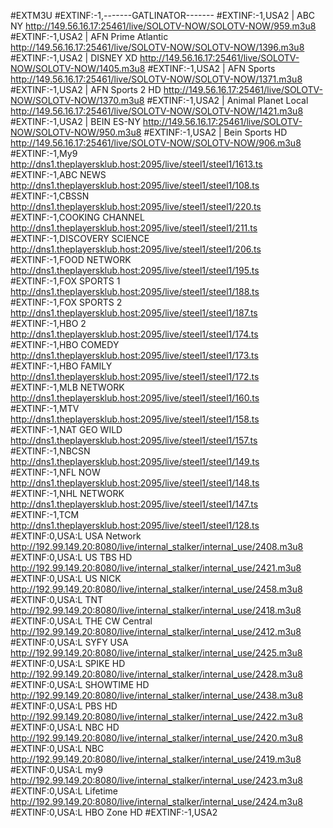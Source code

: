 #EXTM3U 
#EXTINF:-1,-------GATLINATOR-------
#EXTINF:-1,USA2 | ABC NY 
http://149.56.16.17:25461/live/SOLOTV-NOW/SOLOTV-NOW/959.m3u8 
#EXTINF:-1,USA2 | AFN Prime Atlantic 
http://149.56.16.17:25461/live/SOLOTV-NOW/SOLOTV-NOW/1396.m3u8 
#EXTINF:-1,USA2 | DISNEY XD 
http://149.56.16.17:25461/live/SOLOTV-NOW/SOLOTV-NOW/1405.m3u8 
#EXTINF:-1,USA2 | AFN Sports 
http://149.56.16.17:25461/live/SOLOTV-NOW/SOLOTV-NOW/1371.m3u8 
#EXTINF:-1,USA2 | AFN Sports 2 HD 
http://149.56.16.17:25461/live/SOLOTV-NOW/SOLOTV-NOW/1370.m3u8 
#EXTINF:-1,USA2 | Animal Planet Local 
http://149.56.16.17:25461/live/SOLOTV-NOW/SOLOTV-NOW/1421.m3u8 
#EXTINF:-1,USA2 | BEIN ES-NY 
http://149.56.16.17:25461/live/SOLOTV-NOW/SOLOTV-NOW/950.m3u8 
#EXTINF:-1,USA2 | Bein Sports HD 
http://149.56.16.17:25461/live/SOLOTV-NOW/SOLOTV-NOW/906.m3u8 
#EXTINF:-1,My9 
http://dns1.theplayersklub.host:2095/live/steel1/steel1/1613.ts 
#EXTINF:-1,ABC NEWS 
http://dns1.theplayersklub.host:2095/live/steel1/steel1/108.ts 
#EXTINF:-1,CBSSN 
http://dns1.theplayersklub.host:2095/live/steel1/steel1/220.ts 
#EXTINF:-1,COOKING CHANNEL 
http://dns1.theplayersklub.host:2095/live/steel1/steel1/211.ts 
#EXTINF:-1,DISCOVERY SCIENCE 
http://dns1.theplayersklub.host:2095/live/steel1/steel1/206.ts 
#EXTINF:-1,FOOD NETWORK 
http://dns1.theplayersklub.host:2095/live/steel1/steel1/195.ts 
#EXTINF:-1,FOX SPORTS 1 
http://dns1.theplayersklub.host:2095/live/steel1/steel1/188.ts 
#EXTINF:-1,FOX SPORTS 2 
http://dns1.theplayersklub.host:2095/live/steel1/steel1/187.ts 
#EXTINF:-1,HBO 2 
http://dns1.theplayersklub.host:2095/live/steel1/steel1/174.ts 
#EXTINF:-1,HBO COMEDY 
http://dns1.theplayersklub.host:2095/live/steel1/steel1/173.ts 
#EXTINF:-1,HBO FAMILY 
http://dns1.theplayersklub.host:2095/live/steel1/steel1/172.ts 
#EXTINF:-1,MLB NETWORK 
http://dns1.theplayersklub.host:2095/live/steel1/steel1/160.ts 
#EXTINF:-1,MTV 
http://dns1.theplayersklub.host:2095/live/steel1/steel1/158.ts 
#EXTINF:-1,NAT GEO WILD 
http://dns1.theplayersklub.host:2095/live/steel1/steel1/157.ts 
#EXTINF:-1,NBCSN 
http://dns1.theplayersklub.host:2095/live/steel1/steel1/149.ts 
#EXTINF:-1,NFL NOW 
http://dns1.theplayersklub.host:2095/live/steel1/steel1/148.ts 
#EXTINF:-1,NHL NETWORK 
http://dns1.theplayersklub.host:2095/live/steel1/steel1/147.ts 
#EXTINF:-1,TCM 
http://dns1.theplayersklub.host:2095/live/steel1/steel1/128.ts 
#EXTINF:0,USA:L USA Network 
http://192.99.149.20:8080/live/internal_stalker/internal_use/2408.m3u8 
#EXTINF:0,USA:L US TBS HD 
http://192.99.149.20:8080/live/internal_stalker/internal_use/2421.m3u8 
#EXTINF:0,USA:L US NICK 
http://192.99.149.20:8080/live/internal_stalker/internal_use/2458.m3u8 
#EXTINF:0,USA:L TNT 
http://192.99.149.20:8080/live/internal_stalker/internal_use/2418.m3u8 
#EXTINF:0,USA:L THE CW Central 
http://192.99.149.20:8080/live/internal_stalker/internal_use/2412.m3u8 
#EXTINF:0,USA:L SYFY USA 
http://192.99.149.20:8080/live/internal_stalker/internal_use/2425.m3u8 
#EXTINF:0,USA:L SPIKE HD 
http://192.99.149.20:8080/live/internal_stalker/internal_use/2428.m3u8 
#EXTINF:0,USA:L SHOWTIME HD 
http://192.99.149.20:8080/live/internal_stalker/internal_use/2438.m3u8 
#EXTINF:0,USA:L PBS HD 
http://192.99.149.20:8080/live/internal_stalker/internal_use/2422.m3u8 
#EXTINF:0,USA:L NBC HD 
http://192.99.149.20:8080/live/internal_stalker/internal_use/2420.m3u8 
#EXTINF:0,USA:L NBC 
http://192.99.149.20:8080/live/internal_stalker/internal_use/2419.m3u8 
#EXTINF:0,USA:L my9 
http://192.99.149.20:8080/live/internal_stalker/internal_use/2423.m3u8 
#EXTINF:0,USA:L Lifetime 
http://192.99.149.20:8080/live/internal_stalker/internal_use/2424.m3u8 
#EXTINF:0,USA:L HBO Zone HD
#EXTINF:-1,USA2
